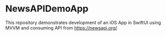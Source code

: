 # NewsAPIDemoApp
This repository demonstrates development of an iOS App in SwiftUI using MVVM and consuming API from https://newsapi.org/
